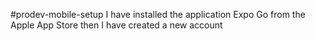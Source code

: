 #prodev-mobile-setup
I have installed the application Expo Go from the Apple App Store then I have created a new account 
